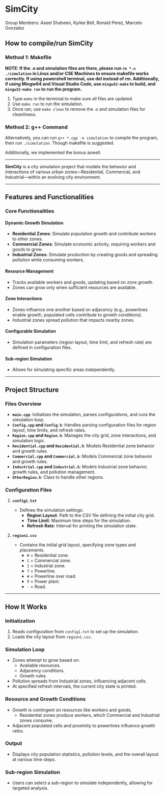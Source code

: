 # SimCity

Group Members: Aseel Shaheen, Kyilee Bell, Ronald Perez, Marcelo Gonzalez

## How to compile/run SimCity
### Method 1: Makefile 
**NOTE: If the .o and simulation files are there, please run `rm *.o ./simulation` in Linux and/or CSE Machines to ensure makefile works correctly. If using powershell terminal, use del instead of rm. Additionally, if using Mingw64 and Visual Studio Code, use `mingw32-make` to build, and `mingw32-make run` to run the program.**

1. Type `make` in the terminial to make sure all files are updated.
2. Use `make run` to run the simulation.
3. Once ran, use `make clean` to remove the .o and simulation files for cleanliness.

### Method 2: g++ Command
Alternatively, you can run `g++ *.cpp -o simulation` to compile the program, then run `./simulation`. Though makefile is suggested. 


Additionally, we implemented the bonus aswell.

---

**SimCity** is a city simulation project that models the behavior and interactions of various urban zones—Residential, Commercial, and Industrial—within an evolving city environment.

---

## Features and Functionalities

### Core Functionalities

#### **Dynamic Growth Simulation**
- **Residential Zones**: Simulate population growth and contribute workers to other zones.
- **Commercial Zones**: Simulate economic activity, requiring workers and goods to grow.
- **Industrial Zones**: Simulate production by creating goods and spreading pollution while consuming workers.

#### **Resource Management**
- Tracks available workers and goods, updating based on zone growth.
- Zones can grow only when sufficient resources are available.

#### **Zone Interactions**
- Zones influence one another based on adjacency (e.g., powerlines enable growth, populated cells contribute to growth conditions).
- Industrial zones spread pollution that impacts nearby zones.

#### **Configurable Simulation**
- Simulation parameters (region layout, time limit, and refresh rate) are defined in configuration files.

#### **Sub-region Simulation**
- Allows for simulating specific areas independently.

---

## Project Structure

### Files Overview
- **`main.cpp`**: Initializes the simulation, parses configurations, and runs the simulation loop.
- **`Config.cpp` and `Config.h`**: Handles parsing configuration files for region layout, time limits, and refresh rates.
- **`Region.cpp` and `Region.h`**: Manages the city grid, zone interactions, and simulation logic.
- **`Residential.cpp` and `Residential.h`**: Models Residential zone behavior and growth rules.
- **`Commercial.cpp` and `Commercial.h`**: Models Commercial zone behavior and growth rules.
- **`Industrial.cpp` and `Industrial.h`**: Models Industrial zone behavior, growth rules, and pollution management.
- **`OtherRegion.h`**: Class to handle other regions.

### Configuration Files
1. **`config1.txt`**
   - Defines the simulation settings:
     - **Region Layout**: Path to the CSV file defining the initial city grid.
     - **Time Limit**: Maximum time steps for the simulation.
     - **Refresh Rate**: Interval for printing the simulation state.

2. **`region1.csv`**
   - Contains the initial grid layout, specifying zone types and placements.
        - `R` = Residential zone.
        - `C` = Commercial zone.
        - `I` = Industrial zone.
        - `T` = Powerline.
        - `#` = Powerline over road.
        - `P` = Power plant.
        - `-` = Road.

---

## How It Works

### Initialization
1. Reads configuration from `config1.txt` to set up the simulation.
2. Loads the city layout from `region1.csv`.

### Simulation Loop
- Zones attempt to grow based on:
  - Available resources.
  - Adjacency conditions.
  - Growth rules.
- Pollution spreads from Industrial zones, influencing adjacent cells.
- At specified refresh intervals, the current city state is printed.

### Resource and Growth Conditions
- Growth is contingent on resources like workers and goods.
  - Residential zones produce workers, which Commercial and Industrial zones consume.
- Adjacent populated cells and proximity to powerlines influence growth rates.

### Output
- Displays city population statistics, pollution levels, and the overall layout at various time steps.

### Sub-region Simulation
- Users can select a sub-region to simulate independently, allowing for targeted analysis.

